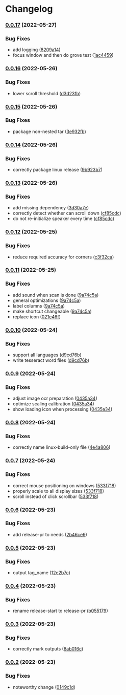 # Changelog

### [0.0.17](https://github.com/Vilsol/oshabi/compare/v0.0.16...v0.0.17) (2022-05-27)


### Bug Fixes

* add logging ([8209a14](https://github.com/Vilsol/oshabi/commit/8209a14adb152e44f1dcd99c88b25c7b66a56ffb))
* focus window and then do grove test ([1ac4459](https://github.com/Vilsol/oshabi/commit/1ac4459aa86c283ed6b26b32ad96364931ec5419))

### [0.0.16](https://github.com/Vilsol/oshabi/compare/v0.0.15...v0.0.16) (2022-05-26)


### Bug Fixes

* lower scroll threshold ([d3d23fb](https://github.com/Vilsol/oshabi/commit/d3d23fbdb9d7fb352db4a7570090554faf9278e3))

### [0.0.15](https://github.com/Vilsol/oshabi/compare/v0.0.14...v0.0.15) (2022-05-26)


### Bug Fixes

* package non-nested tar ([3e932fb](https://github.com/Vilsol/oshabi/commit/3e932fb36b28c2b18f8d69cc26a4217610b25bcd))

### [0.0.14](https://github.com/Vilsol/oshabi/compare/v0.0.13...v0.0.14) (2022-05-26)


### Bug Fixes

* correctly package linux release ([9b923b7](https://github.com/Vilsol/oshabi/commit/9b923b76d624d41f05880ae1bc7ed861e0730265))

### [0.0.13](https://github.com/Vilsol/oshabi/compare/v0.0.12...v0.0.13) (2022-05-26)


### Bug Fixes

* add missing dependency ([3d30a7e](https://github.com/Vilsol/oshabi/commit/3d30a7e66cafc81a629c76a6c6af36f016521d2b))
* correctly detect whether can scroll down ([cf85cdc](https://github.com/Vilsol/oshabi/commit/cf85cdc0701f1bd7f80e1f5c0eefa70adb2fbb60))
* do not re-initialize speaker every time ([cf85cdc](https://github.com/Vilsol/oshabi/commit/cf85cdc0701f1bd7f80e1f5c0eefa70adb2fbb60))

### [0.0.12](https://github.com/Vilsol/oshabi/compare/v0.0.11...v0.0.12) (2022-05-25)


### Bug Fixes

* reduce required accuracy for corners ([c3f32ca](https://github.com/Vilsol/oshabi/commit/c3f32cab742663cf997758623ab25c6c04970c34))

### [0.0.11](https://github.com/Vilsol/oshabi/compare/v0.0.10...v0.0.11) (2022-05-25)


### Bug Fixes

* add sound when scan is done ([9a74c5a](https://github.com/Vilsol/oshabi/commit/9a74c5a4f62cbf04450bfcafee88791df9d56b15))
* general optimizations ([9a74c5a](https://github.com/Vilsol/oshabi/commit/9a74c5a4f62cbf04450bfcafee88791df9d56b15))
* label columns ([9a74c5a](https://github.com/Vilsol/oshabi/commit/9a74c5a4f62cbf04450bfcafee88791df9d56b15))
* make shortcut changeable ([9a74c5a](https://github.com/Vilsol/oshabi/commit/9a74c5a4f62cbf04450bfcafee88791df9d56b15))
* replace icon ([021e46f](https://github.com/Vilsol/oshabi/commit/021e46fe577575e99a662bc0f91ce969464c7904))

### [0.0.10](https://github.com/Vilsol/oshabi/compare/v0.0.9...v0.0.10) (2022-05-24)


### Bug Fixes

* support all languages ([d9cd76b](https://github.com/Vilsol/oshabi/commit/d9cd76b5179b641139aeb4f8d1aac29d2b2fa8e5))
* write tesseract word files ([d9cd76b](https://github.com/Vilsol/oshabi/commit/d9cd76b5179b641139aeb4f8d1aac29d2b2fa8e5))

### [0.0.9](https://github.com/Vilsol/oshabi/compare/v0.0.8...v0.0.9) (2022-05-24)


### Bug Fixes

* adjust image ocr preparation ([0435a34](https://github.com/Vilsol/oshabi/commit/0435a3424b8f77e1dde529e9f7961615a6b5ae11))
* optimize scaling calibration ([0435a34](https://github.com/Vilsol/oshabi/commit/0435a3424b8f77e1dde529e9f7961615a6b5ae11))
* show loading icon when processing ([0435a34](https://github.com/Vilsol/oshabi/commit/0435a3424b8f77e1dde529e9f7961615a6b5ae11))

### [0.0.8](https://github.com/Vilsol/oshabi/compare/v0.0.7...v0.0.8) (2022-05-24)


### Bug Fixes

* correctly name linux-build-only file ([4e4a806](https://github.com/Vilsol/oshabi/commit/4e4a806e5fe245380519ae705198215dc01296bb))

### [0.0.7](https://github.com/Vilsol/oshabi/compare/v0.0.6...v0.0.7) (2022-05-24)


### Bug Fixes

* correct mouse positioning on windows ([533f718](https://github.com/Vilsol/oshabi/commit/533f718d1b5440b6a548d97be03b493fe839d370))
* properly scale to all display sizes ([533f718](https://github.com/Vilsol/oshabi/commit/533f718d1b5440b6a548d97be03b493fe839d370))
* scroll instead of click scrollbar ([533f718](https://github.com/Vilsol/oshabi/commit/533f718d1b5440b6a548d97be03b493fe839d370))

### [0.0.6](https://github.com/Vilsol/oshabi/compare/v0.0.5...v0.0.6) (2022-05-23)


### Bug Fixes

* add release-pr to needs ([2b46ce9](https://github.com/Vilsol/oshabi/commit/2b46ce90872c22bf1b0b2492ff7cedfccc944347))

### [0.0.5](https://github.com/Vilsol/oshabi/compare/v0.0.4...v0.0.5) (2022-05-23)


### Bug Fixes

* output tag_name ([12e2b7c](https://github.com/Vilsol/oshabi/commit/12e2b7cf8f92a2a9c035d2cd043b6205c1414fd2))

### [0.0.4](https://github.com/Vilsol/oshabi/compare/v0.0.3...v0.0.4) (2022-05-23)


### Bug Fixes

* rename release-start to release-pr ([b055179](https://github.com/Vilsol/oshabi/commit/b055179f4ade51ec7189305232a322f4c7644b54))

### [0.0.3](https://github.com/Vilsol/oshabi/compare/v0.0.2...v0.0.3) (2022-05-23)


### Bug Fixes

* correctly mark outputs ([8ab016c](https://github.com/Vilsol/oshabi/commit/8ab016c40e286c78a1e657cec08041d9ba62675b))

### [0.0.2](https://github.com/Vilsol/oshabi/compare/v0.0.1...v0.0.2) (2022-05-23)


### Bug Fixes

* noteworthy change ([0149c1d](https://github.com/Vilsol/oshabi/commit/0149c1dc8c8e3a669fa2c57de513b8b2ba4af19c))
